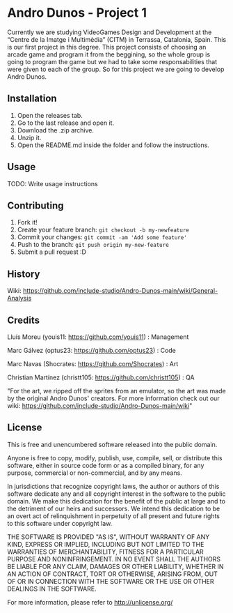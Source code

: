 ﻿
# Andro Dunos - Project 1
Currently we are studying VideoGames Design and Development at the “Centre de la Imatge i Multimèdia” (CITM) in Terrassa, Catalonia, Spain. This is our first project in this degree. This project consists of choosing an arcade game and program it from the beggining, so the whole group is going to program the game but we had to take some responsabilities that were given to each of the group. So for this project we are going to develop Andro Dunos.

## Installation
1. Open the releases tab.
2. Go to the last release and open it.
3. Download the .zip archive.
4. Unzip it.
5. Open the README.md inside the folder and follow the instructions.

## Usage
TODO: Write usage instructions

## Contributing
1. Fork it!
2. Create your feature branch: `git checkout -b my-newfeature`
3. Commit your changes: `git commit -am 'Add some
feature'`
4. Push to the branch: `git push origin my-new-feature`
5. Submit a pull request :D

## History
Wiki: https://github.com/include-studio/Andro-Dunos-main/wiki/General-Analysis

## Credits
Lluís Moreu (youis11: https://github.com/youis11) : Management

Marc Gálvez (optus23: https://github.com/optus23) : Code

Marc Navas (Shocrates: https://github.com/Shocrates) : Art

Christian Martínez (christt105: https://github.com/christt105) : QA

"For the art, we ripped off the sprites from an emulator, so the art was made by the original Andro Dunos' creators. For more information check out our wiki: https://github.com/include-studio/Andro-Dunos-main/wiki"

## License
This is free and unencumbered software released into the public domain.

Anyone is free to copy, modify, publish, use, compile, sell, or distribute this software, either in source code form or as a compiled binary, for any purpose, commercial or non-commercial, and by any means.

In jurisdictions that recognize copyright laws, the author or authors of this software dedicate any and all copyright interest in the software to the public domain. We make this dedication for the benefit of the public at large and to the detriment of our heirs and successors. We intend this dedication to be an overt act of relinquishment in perpetuity of all present and future rights to this software under copyright law.

THE SOFTWARE IS PROVIDED "AS IS", WITHOUT WARRANTY OF ANY KIND, EXPRESS OR IMPLIED, INCLUDING BUT NOT LIMITED TO THE WARRANTIES OF MERCHANTABILITY, FITNESS FOR A PARTICULAR PURPOSE AND NONINFRINGEMENT. IN NO EVENT SHALL THE AUTHORS BE LIABLE FOR ANY CLAIM, DAMAGES OR OTHER LIABILITY, WHETHER IN AN ACTION OF CONTRACT, TORT OR OTHERWISE, ARISING FROM, OUT OF OR IN CONNECTION WITH THE SOFTWARE OR THE USE OR OTHER DEALINGS IN THE SOFTWARE.

For more information, please refer to http://unlicense.org/

